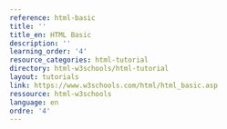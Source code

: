 ```yaml
---
reference: html-basic
title: ''
title_en: HTML Basic
description: ''
learning_order: '4'
resource_categories: html-tutorial
directory: html-w3schools/html-tutorial
layout: tutorials
link: https://www.w3schools.com/html/html_basic.asp
ressource: html-w3schools
language: en
ordre: '4'
---
```

